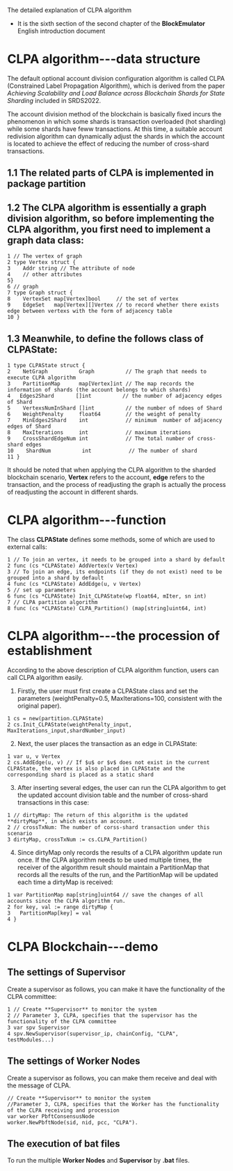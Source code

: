 The detailed explanation of CLPA algorithm

- It is the sixth section of the second chapter of the **BlockEmulator** English introduction document
# CLPA algorithm---data structure

The default optional account division configuration algorithm is called CLPA (Constrained Label Propagation Algorithm), which is derived from the paper *Achieving Scalability and Load Balance across Blockchain Shards for State Sharding* included in SRDS2022.


The account division method of the blockchain is basically fixed incurs the phenomenon in which some shards is transaction overloaded (hot sharding) while some shards have feww transactions.
 At this time, a suitable account redivision algorithm can dynamically adjust the shards in which the account is located to achieve the effect of reducing the number of cross-shard transactions.

 ## 1.1 The related parts of CLPA is implemented in **package partition**

 ## 1.2   The CLPA algorithm is essentially a graph division algorithm, so before implementing the CLPA algorithm, you first need to implement a graph data class:

 ```
 1 // The vertex of graph
2 type Vertex struct {
3    Addr string // The attribute of node 
4    // other attributes
5}
6 // graph
7 type Graph struct {
8    VertexSet map[Vertex]bool     // the set of vertex
9    EdgeSet   map[Vertex][]Vertex // to record whether there exists edge between vertexs with the form of adjacency table
10 }
```

 ## 1.3 Meanwhile, to define the follows class of CLPAState:

 ```
1 type CLPAState struct {
2    NetGraph          Graph          // The graph that needs to execute CLPA algorithm 
3    PartitionMap      map[Vertex]int // The map records the information of shards (the account belongs to which shards)
4   Edges2Shard       []int          // the number of adjacency edges of Shard
5    VertexsNumInShard []int          // the number of ndoes of Shard 
6    WeightPenalty     float64        // the weight of penalty
7    MinEdges2Shard    int            // minimum  number of adjacency edges of Shard
8    MaxIterations     int            // maximum iterations
9    CrossShardEdgeNum int            // The total number of cross-shard edges
10    ShardNum          int            // The number of shard
11 }
 ```
 It should be noted that when applying the CLPA algorithm to the sharded blockchain scenario, **Vertex** refers to the account, **edge** refers to the transaction, and the process of readjusting the graph is actually the process of readjusting the account in different shards.

 # CLPA algorithm---function

The class **CLPAState** defines some methods, some of which are used to external calls:

```
1 // To join an vertex, it needs to be grouped into a shard by default
2 func (cs *CLPAState) AddVertex(v Vertex)
3 // To join an edge, its endpoints (if they do not exist) need to be grouped into a shard by default
4 func (cs *CLPAState) AddEdge(u, v Vertex)
5 // set up parameters
6 func (cs *CLPAState) Init_CLPAState(wp float64, mIter, sn int)
7 // CLPA partition algorithm 
8 func (cs *CLPAState) CLPA_Partition() (map[string]uint64, int)
```

 # CLPA algorithm---the procession of establishment
 According to the above description of CLPA algorithm function, users can call CLPA algorithm easily.

1. Firstly, the user must first create a CLPAState class and set the parameters (weightPenalty=0.5, MaxIterations=100, consistent with the original paper).
```
1 cs = new(partition.CLPAState)
2 cs.Init_CLPAState(weightPenalty_input, MaxIterations_input,shardNumber_input)
```
2. Next, the user places the transaction as an edge in CLPAState:
```
1 var u, v Vertex
2 cs.AddEdge(u, v) // If $u$ or $v$ does not exist in the current CLPAState, the vertex is also placed in CLPAState and the corresponding shard is placed as a static shard
```

3. After inserting several edges, the user can run the CLPA algorithm to get the updated account division table and the number of cross-shard transactions in this case:

```
1 // dirtyMap: The return of this algorithm is the updated **dirtyMap**, in which exists an account.
2 // crossTxNum: The number of corss-shard transaction under this scenario
3 dirtyMap, crossTxNum := cs.CLPA_Partition()
```

4. Since dirtyMap only records the results of a CLPA algorithm update run once. If the CLPA algorithm needs to be used multiple times, the receiver of the algorithm result should maintain a PartitionMap that records all the results of the run, and the PartitionMap will be updated each time a dirtyMap is received:

```
1 var PartitionMap map[string]uint64 // save the changes of all accounts since the CLPA algorithm run.
2 for key, val := range dirtyMap {
3   PartitionMap[key] = val
4 }
```

 # CLPA Blockchain---demo


 ## The settings of **Supervisor**
Create a supervisor as follows, you can make it have the functionality of the CLPA committee:
```
1 // Create **Supervisor** to monitor the system
2 // Parameter 3, CLPA, specifies that the supervisor has the functionality of the CLPA committee
3 var spv Supervisor
4 spv.NewSupervisor(supervisor_ip, chainConfig, "CLPA", testModules...)
```
 ## The settings of **Worker Nodes**
Create a supervisor as follows, you can make them receive and deal with the message of CLPA.
```
// Create **Supervisor** to monitor the system
//Parameter 3, CLPA, specifies that the Worker has the functionality of the CLPA receiving and procession
var worker PbftConsensusNode
worker.NewPbftNode(sid, nid, pcc, "CLPA").
```
 ## The execution of bat files
To run the multiple **Worker Nodes** and **Supervisor** by **.bat** files.
